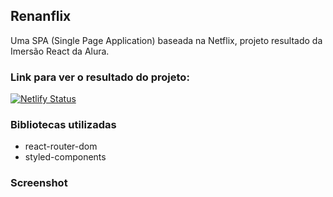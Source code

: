 ## Renanflix
Uma SPA (Single Page Application) baseada na Netflix, projeto resultado da Imersão React da Alura.

### Link para ver o resultado do projeto:
[![Netlify Status](https://api.netlify.com/api/v1/badges/7fea8ef9-ae27-45a8-a05f-e2efd1d8848d/deploy-status)](https://app.netlify.com/sites/renanflix/deploys)

### Bibliotecas utilizadas
* react-router-dom
* styled-components

### Screenshot
